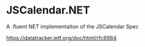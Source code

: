 # JSCalendar.NET
A .fluent NET implementaiton of the JSCalendar Spec

https://datatracker.ietf.org/doc/html/rfc8984